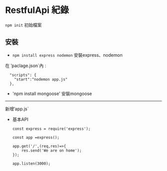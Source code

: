 #  RestfulApi 紀錄




`npm init` 初始檔案

## 安裝

- `npm install express nodemon`  安裝express、nodemon


在 ‵paclage.json`內 :

      "scripts": {
        "start":"nodemon app.js"
      },


- 'npm install mongoose'   安裝mongoose


-----------------------------------------

新增‵app.js`

- 基本API

      const express = require('express');

      const app =express();

      app.get('/',(req,res)=>{
          res.send('We are on home');
      });

      app.listen(3000);

